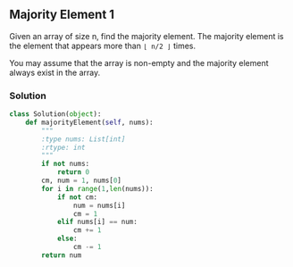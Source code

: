 ## Majority Element 1

Given an array of size n, find the majority element. The majority element is the element that appears more than `⌊ n/2 ⌋` times.

You may assume that the array is non-empty and the majority element always exist in the array.

### Solution

```python
class Solution(object):
    def majorityElement(self, nums):
        """
        :type nums: List[int]
        :rtype: int
        """
        if not nums:
            return 0
        cm, num = 1, nums[0]
        for i in range(1,len(nums)):
            if not cm:
                num = nums[i]
                cm = 1
            elif nums[i] == num:
                cm += 1
            else:
                cm -= 1
        return num
```
